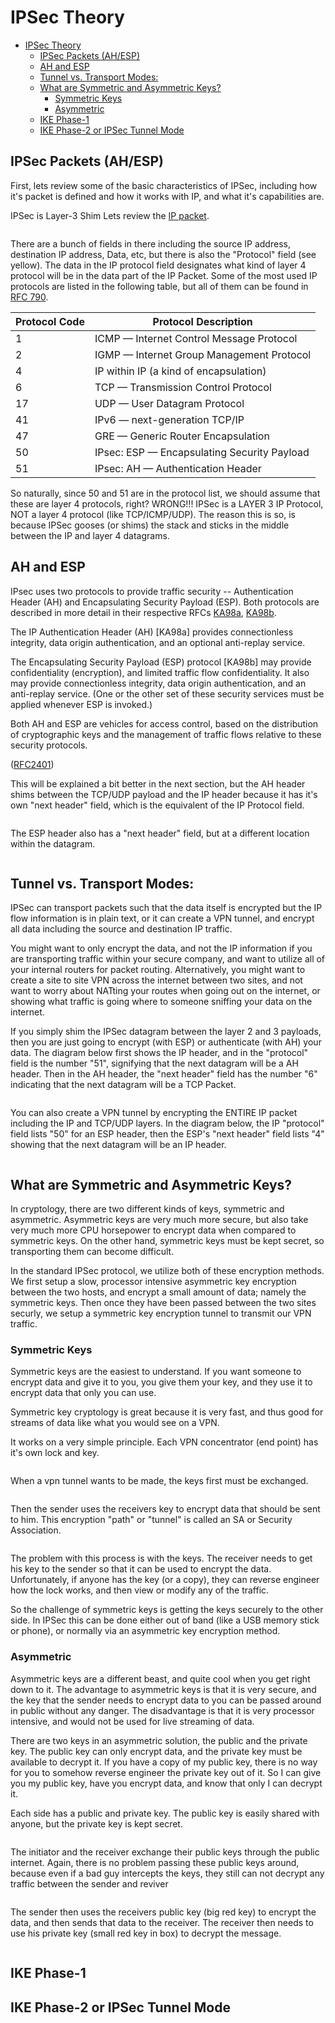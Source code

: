 # IPSec Theory

- [IPSec Theory](#ipsec-theory)
  - [IPSec Packets (AH/ESP)](#ipsec-packets-ahesp)
  - [AH and ESP](#ah-and-esp)
  - [Tunnel vs. Transport Modes:](#tunnel-vs-transport-modes)
  - [What are Symmetric and Asymmetric Keys?](#what-are-symmetric-and-asymmetric-keys)
    - [Symmetric Keys](#symmetric-keys)
    - [Asymmetric](#asymmetric)
  - [IKE Phase-1](#ike-phase-1)
  - [IKE Phase-2 or IPSec Tunnel Mode](#ike-phase-2-or-ipsec-tunnel-mode)



## IPSec Packets (AH/ESP)
First, lets review some of the basic characteristics of IPSec, including how it's packet is defined and how it works with IP, and what it's capabilities are.

IPSec is Layer-3 Shim
Lets review the [IP packet](http://en.wikipedia.org/wiki/IPv4#Packet_structure). 

<img src="img/ipsec01.png" alt="">

There are a bunch of fields in there including the source IP address, destination IP address, Data, etc, but there is also the "Protocol" field (see yellow).  The data in the IP protocol field designates what kind of layer 4 protocol will be in the data part of the IP Packet.  Some of the most used IP protocols are listed in the following table, but all of them can be found in [RFC 790](http://www.ietf.org/rfc/rfc790.txt).


| Protocol Code	| Protocol Description |
|--|--|
| 1	    | ICMP — Internet Control Message Protocol |
| 2	    | IGMP — Internet Group Management Protocol |
| 4	    | IP within IP (a kind of encapsulation) |
| 6	    | TCP — Transmission Control Protocol |
| 17	| UDP — User Datagram Protocol |
| 41	| IPv6 — next-generation TCP/IP |
| 47	| GRE — Generic Router Encapsulation  |
| 50	| IPsec: ESP — Encapsulating Security Payload |
| 51	| IPsec: AH — Authentication Header |

So naturally, since 50 and 51 are in the protocol list, we should assume that these are layer 4 protocols, right?  WRONG!!!   IPSec is a LAYER 3 IP Protocol, NOT a layer 4 protocol (like TCP/ICMP/UDP).  The reason this is so, is because IPSec gooses (or shims) the stack and sticks in the middle between the IP and layer 4 datagrams.

## AH and ESP
IPsec uses two protocols to provide traffic security -- Authentication Header (AH) and Encapsulating Security Payload (ESP).  Both protocols are described in more detail in their respective RFCs [KA98a](http://rfc-ref.org/RFC-TEXTS/2401/kw-ip_authentication_header.html), [KA98b](http://rfc-ref.org/RFC-TEXTS/2401/kw-ip_encapsulating_security_payload.html).

The IP Authentication Header (AH) [KA98a] provides connectionless integrity, data origin authentication, and an optional anti-replay service.

The Encapsulating Security Payload (ESP) protocol [KA98b] may provide confidentiality (encryption), and limited traffic flow confidentiality. It also may provide connectionless integrity, data origin authentication, and an anti-replay service. (One or the other set of these security services must be applied whenever ESP is invoked.)

Both AH and ESP are vehicles for access control, based on the distribution of cryptographic keys and the management of traffic flows relative to these security protocols.

([RFC2401](http://www.ietf.org/rfc/rfc2401.txt))

This will be explained a bit better in the next section, but the AH header shims between the TCP/UDP payload and the IP header because it has it's own "next header" field, which is the equivalent of the IP Protocol field. 

<img src="img/ipsec02.png" alt="">

The ESP header also has a "next header" field, but at a different location within the datagram.

<img src="img/ipsec03.png" alt="">

## Tunnel vs. Transport Modes:
IPSec can transport packets such that the data itself is encrypted but the IP flow information is in plain text, or it can create a VPN tunnel, and encrypt all data including the source and destination IP traffic. 

You might want to only encrypt the data, and not the IP information if you are transporting traffic within your secure company, and want to utilize all of your internal routers for packet routing.  Alternatively, you might want to create a site to site VPN across the internet between two sites, and not want to worry about NATting your routes when going out on the internet, or showing what traffic is going where to someone sniffing your data on the internet. 

If you simply shim the IPSec datagram between the layer 2 and 3 payloads, then you are just going to encrypt (with ESP) or authenticate (with AH) your data.  The diagram below first shows the IP header, and in the "protocol" field is the number "51", signifying that the next datagram will be a AH header.  Then in the AH header, the "next header" field has the number "6" indicating that the next datagram will be a TCP Packet.

<img src="img/ipsec04.png" alt="">

You can also create a VPN tunnel by encrypting the ENTIRE IP packet including the IP and TCP/UDP layers.  In the diagram below, the IP "protocol" field lists "50" for an ESP header, then the ESP's "next header" field lists "4" showing that the next datagram will be an IP header.

<img src="img/ipsec05.png" alt="">

## What are Symmetric and Asymmetric Keys?
In cryptology, there are two different kinds of keys, symmetric and asymmetric.  Asymmetric keys are very much more secure, but also take very much more CPU horsepower to encrypt data when compared to symmetric keys.  On the other hand, symmetric keys must be kept secret, so transporting them can become difficult. 

In the standard IPSec protocol, we utilize both of these encryption methods.  We first setup a slow, processor intensive asymmetric key encryption between the two hosts, and encrypt a small amount of data; namely the symmetric keys.  Then once they have been passed between the two sites securly, we setup a symmetric key encryption tunnel to transmit our VPN traffic.

### Symmetric Keys
Symmetric keys are the easiest to understand.  If you want someone to encrypt data and give it to you, you give them your key, and they use it to encrypt data that only you can use. 

Symmetric key cryptology is great because it is very fast, and thus good for streams of data like what you would see on a VPN. 

It works on a very simple principle.  Each VPN concentrator (end point) has it's own lock and key. 

<img src="img/ipsec06.png" alt="">

When a vpn tunnel wants to be made, the keys first must be exchanged.

<img src="img/ipsec07.png" alt="">

Then the sender uses the receivers key to encrypt data that should be sent to him.  This encryption "path" or "tunnel" is called an SA or Security Association. 

<img src="img/ipsec08.png" alt="">

The problem with this process is with the keys.  The receiver needs to get his key to the sender so that it can be used to encrypt the data.  Unfortunately, if anyone has the key (or a copy), they can reverse engineer how the lock works, and then view or modify any of the traffic. 

So the challenge of symmetric keys is getting the keys securely to the other side.  In IPSec this can be done either out of band (like a USB memory stick or phone), or normally via an asymmetric key encryption method.

### Asymmetric
Asymmetric keys are a different beast, and quite cool when you get right down to it.  The advantage to asymmetric keys is that it is very secure, and the key that the sender needs to encrypt data to you can be passed around in public without any danger.  The disadvantage is that it is very processor intensive, and would not be used for live streaming of data. 

There are two keys in an asymmetric solution, the public and the private key.  The public key can only encrypt data, and the private key must be available to decrypt it.  If you have a copy of my public key, there is no way for you to somehow reverse engineer the private key out of it.  So I can give you my public key, have you encrypt data, and know that only I can decrypt it. 

Each side has a public and private key.  The public key is easily shared with anyone, but the private key is kept secret. 

<img src="img/ipsec09.png" alt="">

The initiator and the receiver exchange their public keys through the public internet.  Again, there is no problem passing these public keys around, because even if a bad guy intercepts the keys, they still can not decrypt any traffic between the sender and reviver

<img src="img/ipsec10.png" alt="">

The sender then uses the receivers public key (big red key) to encrypt the data, and then sends that data to the receiver.  The receiver then needs to use his private key (small red key in box) to decrypt the message.

<img src="img/ipsec11.png" alt="">

## IKE Phase-1

## IKE Phase-2 or IPSec Tunnel Mode